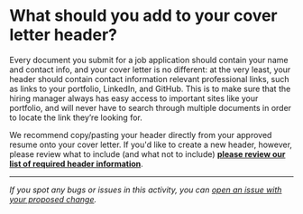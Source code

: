 # What should you add to your cover letter header?

Every document you submit for a job application should contain your name and contact info, and your cover letter is no different: at the very least, your header should contain contact information relevant professional links, such as links to your portfolio, LinkedIn, and GitHub. This is to make sure that the hiring manager always has easy access to important sites like your portfolio, and will never have to search through multiple documents in order to locate the link they’re looking for.

We recommend copy/pasting your header directly from your approved resume onto your cover letter. If you'd like to create a new header, however, please review what to include (and what not to include) [**please review our list of required header information**](https://github.com/matovu-farid/curriculum-professional-skills/blob/main/interview-prep/writing-a-resume-header.md).

---

_If you spot any bugs or issues in this activity, you can [open an issue with your proposed change](https://github.com/microverseinc/curriculum-transversal-skills/blob/main/git-github/articles/open_issue.md)._
